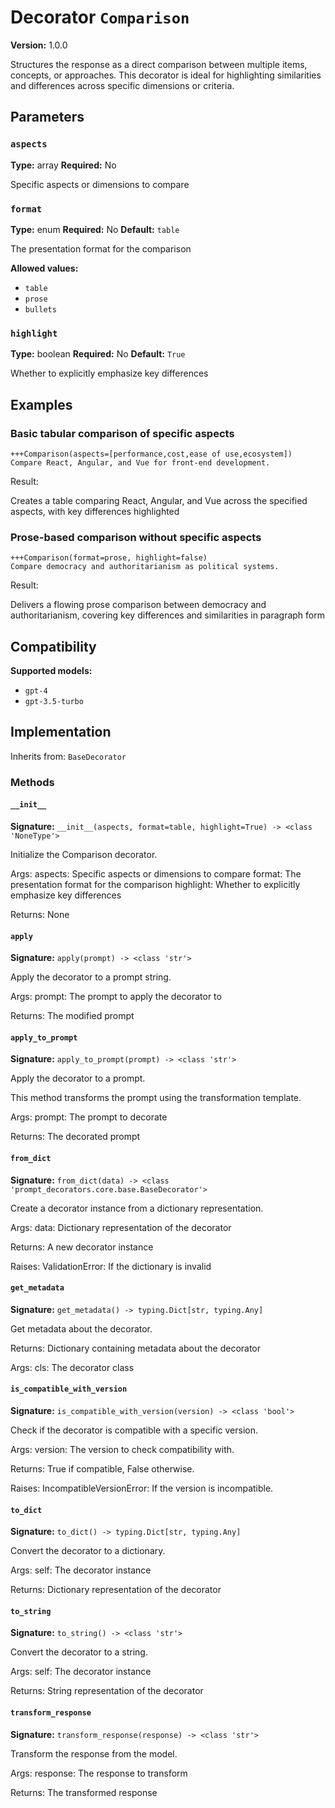 # Decorator `Comparison`

**Version:** 1.0.0

Structures the response as a direct comparison between multiple items, concepts, or approaches. This decorator is ideal for highlighting similarities and differences across specific dimensions or criteria.

## Parameters

### `aspects`

**Type:** array
**Required:** No

Specific aspects or dimensions to compare

### `format`

**Type:** enum
**Required:** No
**Default:** `table`

The presentation format for the comparison

**Allowed values:**

- `table`
- `prose`
- `bullets`

### `highlight`

**Type:** boolean
**Required:** No
**Default:** `True`

Whether to explicitly emphasize key differences

## Examples

### Basic tabular comparison of specific aspects

```
+++Comparison(aspects=[performance,cost,ease of use,ecosystem])
Compare React, Angular, and Vue for front-end development.
```

Result:

Creates a table comparing React, Angular, and Vue across the specified aspects, with key differences highlighted

### Prose-based comparison without specific aspects

```
+++Comparison(format=prose, highlight=false)
Compare democracy and authoritarianism as political systems.
```

Result:

Delivers a flowing prose comparison between democracy and authoritarianism, covering key differences and similarities in paragraph form

## Compatibility

**Supported models:**

- `gpt-4`
- `gpt-3.5-turbo`

## Implementation

Inherits from: `BaseDecorator`

### Methods

#### `__init__`

**Signature:** `__init__(aspects, format=table, highlight=True) -> <class 'NoneType'>`

Initialize the Comparison decorator.

Args:
    aspects: Specific aspects or dimensions to compare
    format: The presentation format for the comparison
    highlight: Whether to explicitly emphasize key differences


Returns:
    None

#### `apply`

**Signature:** `apply(prompt) -> <class 'str'>`

Apply the decorator to a prompt string.

Args:
    prompt: The prompt to apply the decorator to


Returns:
    The modified prompt

#### `apply_to_prompt`

**Signature:** `apply_to_prompt(prompt) -> <class 'str'>`

Apply the decorator to a prompt.

This method transforms the prompt using the transformation template.

Args:
    prompt: The prompt to decorate

Returns:
    The decorated prompt

#### `from_dict`

**Signature:** `from_dict(data) -> <class 'prompt_decorators.core.base.BaseDecorator'>`

Create a decorator instance from a dictionary representation.

Args:
    data: Dictionary representation of the decorator

Returns:
    A new decorator instance

Raises:
    ValidationError: If the dictionary is invalid

#### `get_metadata`

**Signature:** `get_metadata() -> typing.Dict[str, typing.Any]`

Get metadata about the decorator.

Returns:
    Dictionary containing metadata about the decorator


Args:
    cls: The decorator class

#### `is_compatible_with_version`

**Signature:** `is_compatible_with_version(version) -> <class 'bool'>`

Check if the decorator is compatible with a specific version.

Args:
    version: The version to check compatibility with.


Returns:
    True if compatible, False otherwise.


Raises:
    IncompatibleVersionError: If the version is incompatible.

#### `to_dict`

**Signature:** `to_dict() -> typing.Dict[str, typing.Any]`

Convert the decorator to a dictionary.

Args:
    self: The decorator instance

Returns:
    Dictionary representation of the decorator

#### `to_string`

**Signature:** `to_string() -> <class 'str'>`

Convert the decorator to a string.

Args:
    self: The decorator instance

Returns:
    String representation of the decorator

#### `transform_response`

**Signature:** `transform_response(response) -> <class 'str'>`

Transform the response from the model.

Args:
    response: The response to transform

Returns:
    The transformed response
